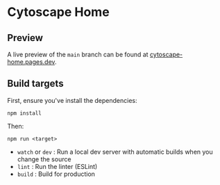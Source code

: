 # Cytoscape Home

## Preview

A live preview of the `main` branch can be found at [cytoscape-home.pages.dev](https://cytoscape-home.pages.dev/).

## Build targets

First, ensure you've install the dependencies:

```
npm install
```

Then:

```
npm run <target>
```

- `watch` or `dev` : Run a local dev server with automatic builds when you change the source
- `lint` : Run the linter (ESLint)
- `build` : Build for production
